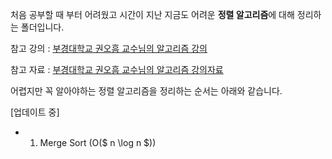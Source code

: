처음 공부할 때 부터 어려웠고 시간이 지난 지금도 어려운 **정렬 알고리즘**에 대해 정리하는 폴더입니다. 

참고 강의 : [부경대학교 권오흠 교수님의 알고리즘 강의](https://www.youtube.com/playlist?list=PL52K_8WQO5oUuH06MLOrah4h05TZ4n38l)

참고 자료 : [부경대학교 권오흠 교수님의 알고리즘 강의자료](http://alg.pknu.ac.kr/)

어렵지만 꼭 알아야하는 정렬 알고리즘을 정리하는 순서는 아래와 같습니다. 

[업데이트 중]

- 1. Merge Sort  (O($ n \log n $))
